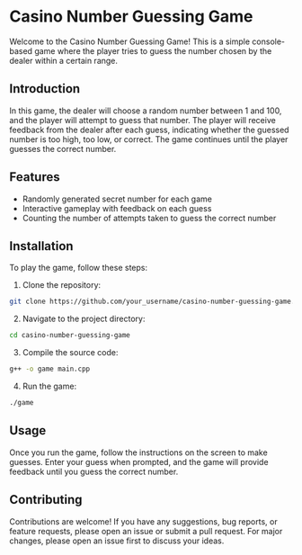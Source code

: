 # Casino Number Guessing Game

Welcome to the Casino Number Guessing Game! This is a simple console-based game where the player tries to guess the number chosen by the dealer within a certain range.

## Introduction

In this game, the dealer will choose a random number between 1 and 100, and the player will attempt to guess that number. The player will receive feedback from the dealer after each guess, indicating whether the guessed number is too high, too low, or correct. The game continues until the player guesses the correct number.

## Features

- Randomly generated secret number for each game
- Interactive gameplay with feedback on each guess
- Counting the number of attempts taken to guess the correct number

## Installation

To play the game, follow these steps:

1. Clone the repository:

```bash
git clone https://github.com/your_username/casino-number-guessing-game.git
```

2. Navigate to the project directory:

```bash
cd casino-number-guessing-game
```

3. Compile the source code:

```bash
g++ -o game main.cpp
```

4. Run the game:

```bash
./game
```

## Usage

Once you run the game, follow the instructions on the screen to make guesses. Enter your guess when prompted, and the game will provide feedback until you guess the correct number.

## Contributing

Contributions are welcome! If you have any suggestions, bug reports, or feature requests, please open an issue or submit a pull request. For major changes, please open an issue first to discuss your ideas.